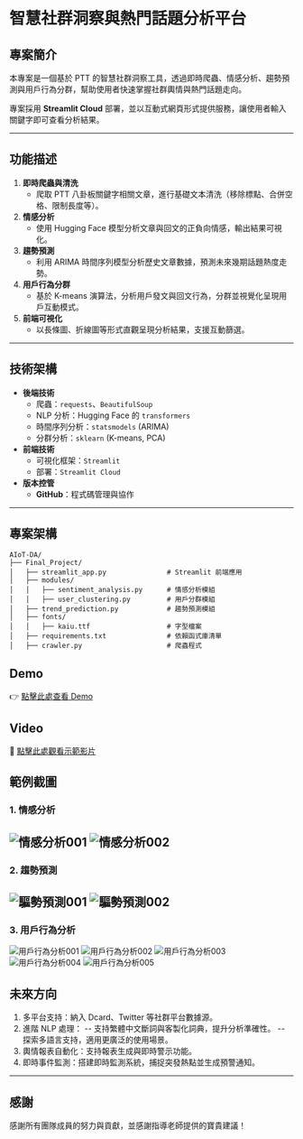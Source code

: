 # 智慧社群洞察與熱門話題分析平台

## 專案簡介
本專案是一個基於 PTT 的智慧社群洞察工具，透過即時爬蟲、情感分析、趨勢預測與用戶行為分群，幫助使用者快速掌握社群輿情與熱門話題走向。

專案採用 **Streamlit Cloud** 部署，並以互動式網頁形式提供服務，讓使用者輸入關鍵字即可查看分析結果。

---

## 功能描述
1. **即時爬蟲與清洗**
   - 爬取 PTT 八卦板關鍵字相關文章，進行基礎文本清洗（移除標點、合併空格、限制長度等）。
2. **情感分析**
   - 使用 Hugging Face 模型分析文章與回文的正負向情感，輸出結果可視化。
3. **趨勢預測**
   - 利用 ARIMA 時間序列模型分析歷史文章數據，預測未來幾期話題熱度走勢。
4. **用戶行為分群**
   - 基於 K-means 演算法，分析用戶發文與回文行為，分群並視覺化呈現用戶互動模式。
5. **前端可視化**
   - 以長條圖、折線圖等形式直觀呈現分析結果，支援互動篩選。

---

## 技術架構
- **後端技術**
  - 爬蟲：`requests`、`BeautifulSoup`
  - NLP 分析：Hugging Face 的 `transformers`
  - 時間序列分析：`statsmodels` (ARIMA)
  - 分群分析：`sklearn` (K-means, PCA)
- **前端技術**
  - 可視化框架：`Streamlit`
  - 部署：`Streamlit Cloud`
- **版本控管**
  - **GitHub**：程式碼管理與協作

---

## 專案架構
```plaintext
AIoT-DA/
├── Final_Project/
│   ├── streamlit_app.py               # Streamlit 前端應用
│   ├── modules/
│   │   ├── sentiment_analysis.py      # 情感分析模組
│   │   ├── user_clustering.py         # 用戶分群模組
│   ├── trend_prediction.py            # 趨勢預測模組
│   ├── fonts/
│   │   ├── kaiu.ttf                   # 字型檔案
│   ├── requirements.txt               # 依賴函式庫清單
│   ├── crawler.py                     # 爬蟲程式
```
## Demo
👉 [點擊此處查看 Demo](https://eefzbzjg62yh54cyzxez5q.streamlit.app/) 

## Video
🎥 [點擊此處觀看示範影片](https://youtu.be/4Oh9ubYgO8k)

## 範例截圖
### 1. 情感分析
![情感分析001](https://github.com/user-attachments/assets/434f8412-264d-490b-a6da-b12a0182b6dc)
![情感分析002](https://github.com/user-attachments/assets/9681f775-47ad-4c68-8cbc-d9d1175c69cc)
---
### 2. 趨勢預測
![驅勢預測001](https://github.com/user-attachments/assets/ad97f823-9553-4589-a2de-d8342d27d243)
![驅勢預測002](https://github.com/user-attachments/assets/fc4ecc5e-f8a4-4829-8204-23b43f29139f)
---
### 3. 用戶行為分析
![用戶行為分析001](https://github.com/user-attachments/assets/d074a657-a0db-4168-a589-a36babb71fa6)
![用戶行為分析002](https://github.com/user-attachments/assets/f2c8c657-dcb6-4e58-83bf-8c56c5ec8dab)
![用戶行為分析003](https://github.com/user-attachments/assets/dd9c77d3-195b-4773-86df-c6927891d444)
![用戶行為分析004](https://github.com/user-attachments/assets/fccbf0a1-89ff-4eba-92c4-8e1b29aa1107)
![用戶行為分析005](https://github.com/user-attachments/assets/c7dcd9e3-c804-497f-9d00-cb4ac7ea7210)
## 未來方向
1. 多平台支持：納入 Dcard、Twitter 等社群平台數據源。
2. 進階 NLP 處理：
-- 支持繁體中文斷詞與客製化詞典，提升分析準確性。
-- 探索多語言支持，適用更廣泛的使用場景。
3. 輿情報表自動化：支持報表生成與即時警示功能。
4. 即時事件監測：搭建即時監測系統，捕捉突發熱點並生成預警通知。

---
## 感謝
感謝所有團隊成員的努力與貢獻，並感謝指導老師提供的寶貴建議！

